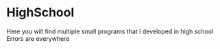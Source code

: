 # HighSchool
Here you will find multiple small programs that I developed in high school
Errors are everywhere
